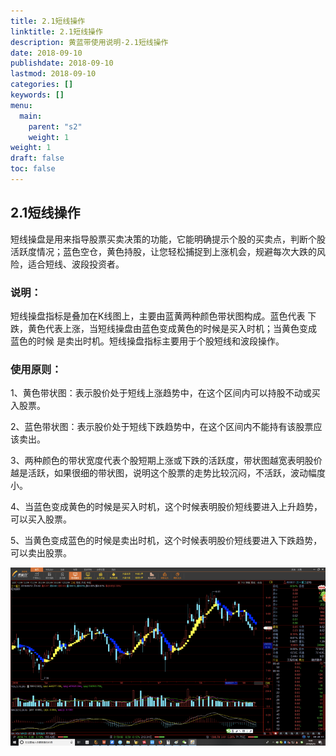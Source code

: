 ```yaml
---
title: 2.1短线操作
linktitle: 2.1短线操作
description: 黄蓝带使用说明-2.1短线操作
date: 2018-09-10
publishdate: 2018-09-10
lastmod: 2018-09-10
categories: []
keywords: []
menu:
  main:
    parent: "s2"
    weight: 1
weight: 1
draft: false
toc: false
---
```


## 2.1短线操作

短线操盘是用来指导股票买卖决策的功能，它能明确提示个股的买卖点，判断个股活跃度情况；蓝色空仓，黄色持股，让您轻松捕捉到上涨机会，规避每次大跌的风险，适合短线、波段投资者。

### 说明：

短线操盘指标是叠加在K线图上，主要由蓝黄两种颜色带状图构成。蓝色代表		下跌，黄色代表上涨，当短线操盘由蓝色变成黄色的时候是买入时机；当黄色变成		蓝色的时候	是卖出时机。短线操盘指标主要用于个股短线和波段操作。

### 使用原则：

1、黄色带状图：表示股价处于短线上涨趋势中，在这个区间内可以持股不动或买	入股票。

2、蓝色带状图：表示股价处于短线下跌趋势中，在这个区间内不能持有该股票应	该卖出。

3、两种颜色的带状宽度代表个股短期上涨或下跌的活跃度，带状图越宽表明股价	越是活跃，如果很细的带状图，说明这个股票的走势比较沉闷，不活跃，波动幅度	小。

4、当蓝色变成黄色的时候是买入时机，这个时候表明股价短线要进入上升趋势，	可以买入股票。

5、当黄色变成蓝色的时候是卖出时机，这个时候表明股价短线要进入下跌趋势，	可以卖出股票。

![](/assets/hld_dxcz.png)

